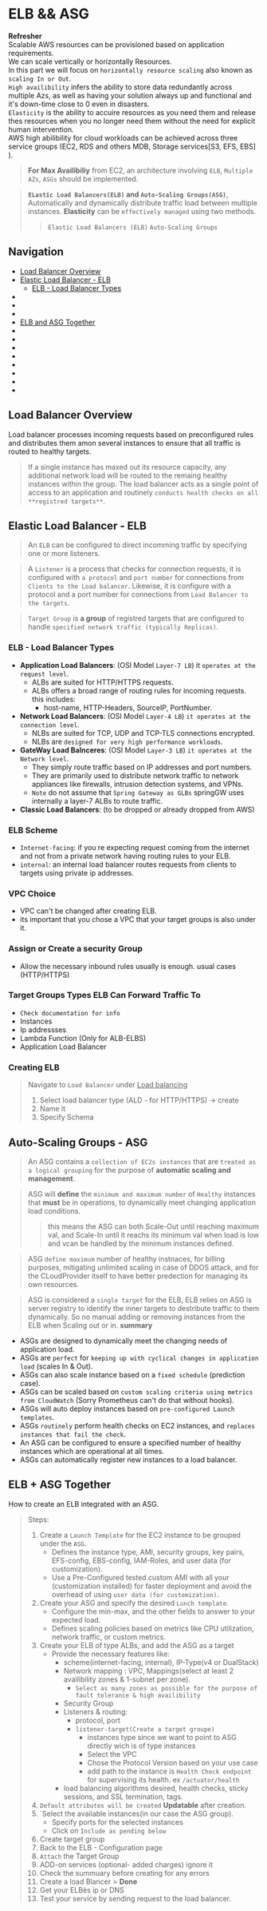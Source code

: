 # ELB && ASG

**Refresher**</br>
Scalable AWS resources can be provisioned based on application requirements.</br>
We can scale vertically or horizontally Resources.</br>
In this part we will focus on `horizontally resource scaling` also known as `scaling In or Out`.</br>
`High availibility` infers the ability to store data redundantly across multiple Azs, as well as having your solution always up and functional and it's down-time close to 0 even in disasters.<br>
`Elasticity` is the ability to accuire resources as you need them and release thes resources when you no longer need them without the need for explicit human intervention.</br>
AWS high abilibility for cloud workloads can be achieved across three service groups (EC2, RDS and others MDB, Storage services[S3, EFS, EBS] ).</br>
>**For Max Availibiliy** from EC2, an architecture involving `ELB`, `Multiple AZs`, `ASGs` should be implemented.

>**`ELastic Load Balancers(ELB)` and `Auto-Scaling Groups(ASG)`**, Automatically and dynamically distribute traffic load between multiple instances.
>**Elasticity** can be `effectively managed` using two methods.
>>`Elastic Load Balancers (ELB)`
>>`Auto-Scaling Groups`

## Navigation
- [Load Balancer Overview](#Load-Balancer-Overview)
- [Elastic Load Balancer - ELB](#Elastic-Load-Balancer---ELB)
  - [ELB - Load Balancer Types](#ELB---Load-Balancer-Types)
- [](#)
- [](#)
- [](#)
- [ELB and ASG Together](#ELB-and-ASG-Together)
- [](#)
- [](#)
- [](#)
- [](#)
- [](#)
- [](#)
- [](#)
- [](#)

## Load Balancer Overview
Load balancer processes incoming requests based on preconfigured rules and distributes them amon several instances to ensure that all traffic is routed to healthy targets.
>If a single instance has maxed out its resource capacity, any additional network load will be routed to the remaing healthy instances within the group.
>The load balancer acts as a single point of access to an application and routinely `conducts health checks on all **registred targets**`.


## Elastic Load Balancer - ELB
> An `ELB` can be configured to direct incomming traffic by specifying one or more listeners.

> A `Listener` is a process that checks for connection requests, it is configured with `a protocol` and `port number` for connections from `Clients to the Load balancer`. Likewise, it is configure with a protocol and a port number for connections from `Load Balancer to the targets`.

> `Target Group` is **a group** of registred targets that are configured to handle `specified network traffic (typically Replicas)`.
 
### ELB - Load Balancer Types
- **Application Load Balancers**: (OSI Model `Layer-7 LB`) it `operates at the request level`.
  - ALBs are suited for HTTP/HTTPS requests.
  - ALBs offers a broad range of routing rules for incoming requests. this includes:
    - host-name, HTTP-Headers, SourceIP, PortNumber.
- **Network Load Balancers**: (OSI Model `Layer-4 LB`) `it operates at the connection level`.
  - NLBs are suited for TCP, UDP and TCP-TLS connections encrypted.
  - NLBs are `designed for very high performance workloads`.
- **GateWay Load Balnceres**: (OSI Model `Layer-3 LB`) `it operates at the Network level`.
  - They simply route traffic based on IP addresses and port numbers.
  - They are primarily used to distribute network traffic to network appliances like firewalls, intrusion detection systems, and VPNs.
  - `Note` do not assume that `Spring Gateway as GLBs` springGW uses internally a layer-7 ALBs to route traffic. 
- **Classic Load Balancers**: (to be dropped or already dropped from AWS)
### ELB Scheme
- `Internet-facing`: if you re expecting request coming from the internet and not from a private network having routing rules to your ELB.
- `internal`: an internal load balancer routes requests from clients to targets using private ip addresses.
### VPC Choice
- VPC can't be changed after creating ELB.
- its important that you chose a VPC that your target groups is also under it.
### Assign or Create a security Group
- Allow the necessary inbound rules usually is enough. usual cases (HTTP/HTTPS)
### Target Groups Types ELB Can Forward Traffic To
- `Check documentation for info`
- Instances
- Ip addressses
- Lambda Function (Only for ALB-ELBS)
- Application Load Balancer
### Creating ELB
> Navigate to `Load Balancer` under <ins>Load balancing</ins>
> 1. Select load balancer type (ALD - for HTTP/HTTPS) -> create
> 2. Name it
> 3. Specify Schema


## Auto-Scaling Groups - ASG
>An ASG contains a `collection of EC2s instances` that are `treated as a logical grouping` for the purpose of **automatic scaling and management**.

>ASG will **define** the `minimum and maximum number` of `Healthy` instances that **must** be in operations, to dynamically meet changing application load conditions.
>> this means the ASG can both Scale-Out until reaching maximum val, and Scale-In until it reachs its minimum val when load is low and vcan be handled by the minimum instances defined.

>ASG `define maximum` number of healthy instnaces, for billing purposes, mitigating unlimited scaling in case of DDOS attack, and for the CLoudProvider itself to have better predection for managing its own resources.

> ASG is considered a `single target` for the ELB, ELB relies on ASG is server registry to identify the inner targets to destribute traffic to them dynamically. So no manual adding or removing instances from the ELB when Scaling out or in.
> **summary**
- ASGs are designed to dynamically meet the changing needs of application load.
- ASGs are `perfect` for `keeping up with cyclical changes in application load` (scales In & Out).
- ASGs can also scale instance based on a `fixed schedule` (prediction case).
- ASGs can be scaled based on `custom scaling criteria using metrics from CloudWatch` (Sorry Prometheus can't do that without hooks).
- ASGs will auto deploy instances based on `pre-configured Launch templates`.
- ASGs `routinely` perform health checks on EC2 instances, and `replaces instances that fail the check`.
- An ASG can be configured to ensure a specified number of healthy instances which are operational at all times.
- ASGs can automatically register new instances to a load balancer.


## ELB + ASG Together
How to create an ELB integrated with an ASG.
>Steps:
>  1. Create a `Launch Template` for the EC2 instance to be grouped under the `ASG`.
>     - Defines the instance type, AMI, security groups, key pairs, EFS-config, EBS-config, IAM-Roles, and user data (for customization).
>     - Use a Pre-Configured tested custom AMI with all your (customization installed) for faster deployment and avoid the overhead of using `user data (for customization)`.  
>  3. Create your ASG and specify the desired `Lunch template`.
>     - Configure the min-max, and the other fields to answer to your expected load.
>     - Defines scaling policies based on metrics like CPU utilization, network traffic, or custom metrics.
>  4. Create your ELB of type ALBs, and add the ASG as a target
>     - Provide the necessary features like:
>       - scheme(internet-facing, internal), IP-Type(v4 or DualStack)
>       - Network mapping : VPC, Mappings(select at least 2 availibility zones & 1-subnet per zone).
>         - `Select as many zones as possible for the purpose of fault tolerance & high availibility`
>       - Security Group
>       - Listeners & routing:
>         - protocol, port
>         - `listener-target(Create a target groupe)`
>           - instances type since we want to point to ASG directly wich is of type instances
>           - Select the VPC
>           - Chose the Protocol Version based on your use case
>           - add path to the instance is `Health Check endpoint` for supervising its health. ex `/actuator/health`
>       - load balancing algorithms desired, health checks, sticky sessions, and SSL termination, tags.
>  5. `Default attributes will be created` **Updatable** after creation.
>  6. `Select the available instances(in our case the ASG group).
>     - Specify ports for the selected instances
>     - Click on `Include as pending below`
>  7. Create target group
>  8. Back to the ELB - Configuration page
>  9. `Attach` the Target Group
>  10. ADD-on services (optional- added charges) ignore it
>  11. Check the summuary before creating for any errors
>  12. Create a load Blancer > **Done**
>  13. Get your ELBès ip or DNS
>  14. Test your service by sending request to the load balancer.

 
   

 



